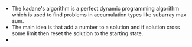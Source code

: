 * The kadane's algorithm is a perfect dynamic programming algorithm which is used to find problems in accumulation types like subarray max sum.
* The main idea is that add a number to a solution and if solution cross some limit then reset the solution to the starting state.
* 